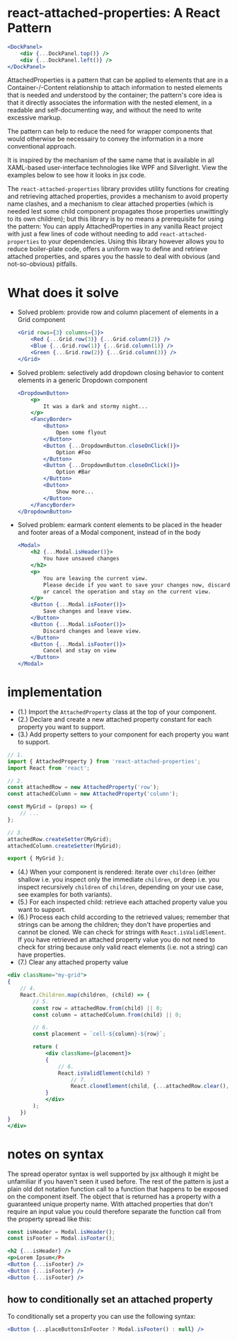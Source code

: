# react-attached-properties: A React Pattern

```jsx
<DockPanel>
    <div {...DockPanel.top()} />
    <div {...DockPanel.left()} />
</DockPanel>
```

AttachedProperties is a pattern that can be applied to elements that are in a Container-/-Content relationship to attach information to nested elements that is needed and understood by the container; the pattern's core idea is that it directly associates the information with the nested element, in a readable and self-documenting way, and without the need to write excessive markup.

The pattern can help to reduce the need for wrapper components that would otherwise be necessairy to convey the information in a more conventional approach.

It is inspired by the mechanism of the same name that is available in all XAML-based user-interface technologies like WPF and Silverlight.
View the examples below to see how it looks in jsx code.

The `react-attached-properties` library provides utility functions for creating and retrieving attached properties, provides a mechanism to avoid property name clashes, and a mechanism to clear attached properties (which is needed lest some child component propagates those properties unwittingly to its own children); but this library is by no means a prerequisite for using the pattern: You can apply AttachedProperties in any vanilla React project with just a few lines of code without needing to add `react-attached-properties` to your dependencies. Using this library however allows you to reduce boiler-plate code, offers a uniform way to define and retrieve attached properties, and spares you the hassle to deal with obvious (and not-so-obvious) pitfalls.

# What does it solve

- Solved problem: provide row and column placement of elements in a Grid component
    ```jsx
    <Grid rows={3} columns={3}>
        <Red {...Grid.row(3)} {...Grid.column(2)} />
        <Blue {...Grid.row(1)} {...Grid.column(1)} />
        <Green {...Grid.row(2)} {...Grid.column(3)} />
    </Grid>
    ```

- Solved problem: selectively add dropdown closing behavior to content elements in a generic Dropdown component
    ```jsx
    <DropdownButton>
        <p>
            It was a dark and stormy night...
        </p>
        <FancyBorder>
            <Button>
                Open some flyout
            </Button>
            <Button {...DropdownButton.closeOnClick()}>
                Option #Foo
            </Button>
            <Button {...DropdownButton.closeOnClick()}>
                Option #Bar
            </Button>
            <Button>
                Show more...
            </Button>
        </FancyBorder>
    </DropdownButton>
    ```

- Solved problem: earmark content elements to be placed in the header and footer areas of a Modal component, instead of in the body
    ```jsx
    <Modal>
        <h2 {...Modal.isHeader()}>
            You have unsaved changes
        </h2>
        <p>
            You are leaving the current view.
            Please decide if you want to save your changes now, discard them,
            or cancel the operation and stay on the current view.
        </p>
        <Button {...Modal.isFooter()}>
            Save changes and leave view.
        </Button>
        <Button {...Modal.isFooter()}>
            Discard changes and leave view.
        </Button>
        <Button {...Modal.isFooter()}>
            Cancel and stay on view
        </Button>
    </Modal>
    ```

# implementation

- (1.) Import the `AttachedProperty` class at the top of your component.
- (2.) Declare and create a new attached property constant for each property you want to support.
- (3.) Add property setters to your component for each property you want to support.
```jsx
// 1.
import { AttachedProperty } from 'react-attached-properties';
import React from 'react';

// 2.
const attachedRow = new AttachedProperty('row');
const attachedColumn = new AttachedProperty('column');

const MyGrid = (props) => {
    // ...
};

// 3.
attachedRow.createSetter(MyGrid);
attachedColumn.createSetter(MyGrid);

export { MyGrid };
```

- (4.) When your component is rendered: iterate over `children` (either shallow i.e. you inspect only the immediate `children`, or deep i.e. you inspect recursively `children` of `children`, depending on your use case, see examples for both variants).
- (5.) For each inspected child: retrieve each attached property value you want to support.
- (6.) Process each child according to the retrieved values; remember that strings can be among the children; they don't have properties and cannot be cloned. We can check for strings with `React.isValidElement`. If you have retrieved an attached property value you do not need to check for string because only valid react elements (i.e. not a string) can have properties.
- (7.) Clear any attached property value
```jsx
<div className="my-grid">
{
    // 4.
    React.Children.map(children, (child) => {
        // 5.
        const row = attachedRow.from(child) || 0;
        const column = attachedColumn.from(child) || 0;

        // 6.
        const placement = `cell-${column}-${row}`;

        return (
            <div className={placement}>
            {
                // 6.
                React.isValidElement(child) ?
                    // 7.
                    React.cloneElement(child, {...attachedRow.clear(), ...attachedColumn.clear()}) : child
            }
            </div>
        );
    })
}
</div>
```

# notes on syntax

The spread operator syntax is well supported by jsx although it might be unfamiliar if you haven't seen it used before.
The rest of the pattern is just a plain old dot notation function call to a function that happens to be exposed on the component itself. The object that is returned has a property with a guaranteed unique property name.
With attached properties that don't require an input value you could therefore separate the function call from the property spread like this:
```jsx
const isHeader = Modal.isHeader();
const isFooter = Modal.isFooter();

<h2 {...isHeader} />
<p>Lorem Ipsum</P>
<Button {...isFooter} />
<Button {...isFooter} />
<Button {...isFooter} />
```

## how to conditionally set an attached property

To conditionally set a property you can use the following syntax:
```jsx
<Button {...placeButtonsInFooter ? Modal.isFooter() : null} />
```
